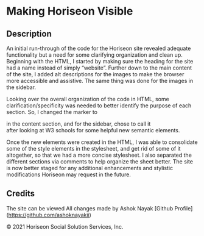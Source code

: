 # Making Horiseon Visible

## Description

An initial run-through of the code for the Horiseon site revealed adequate functionality but a need for some clarifying organization and clean up.  Beginning with the HTML, I started by making sure the heading for the site had a name instead of simply “website”.  Further down to the main content of the site, I added alt descriptions for the images to make the browser more accessible and assistive.  The same thing was done for the images in the sidebar. 

Looking over the overall organization of the code in HTML, some clarification/specificity was needed to better identify the purpose of each section.  So, I changed the marker to <main> in the content section, and for the sidebar, chose to call it <aside> after looking at W3 schools for some helpful new semantic elements.  

Once the new elements were created in the HTML, I was able to consolidate some of the style elements in the stylesheet, and get rid of some of it altogether, so that we had a more concise stylesheet.  I also separated the different sections via comments to help organize the sheet better.  The site is now better staged for any additional enhancements and stylistic modifications Horiseon may request in the future.

## Credits

The site can be viewed 
All changes made by Ashok Nayak [Github Profile] (https://github.com/ashoknayakii)

&copy; 2021 Horiseon Social Solution Services, Inc.